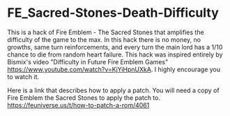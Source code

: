 # FE_Sacred-Stones-Death-Difficulty

This is a hack of Fire Emblem - The Sacred Stones that amplifies the difficulty of the game to the max. In this hack there is no money, no growths, same turn reinforcements, and every turn the main lord has a 1/10 chance to die from random heart failure. This hack was inspired entirely by Bismix's video "Difficulty in Future Fire Emblem Games" https://www.youtube.com/watch?v=KjYiHpnUXkA. I highly encourage you to watch it.

Here is a link that describes how to apply a patch. You will need a copy of Fire Emblem the Sacred Stones to apply the patch to. https://feuniverse.us/t/how-to-patch-a-rom/4061
